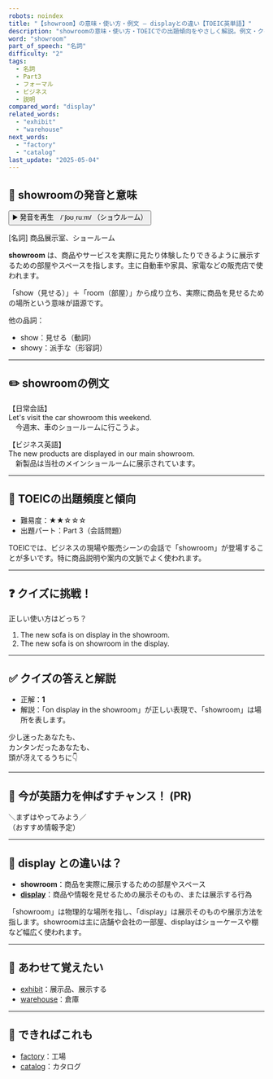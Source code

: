 ```yaml
---
robots: noindex
title: "【showroom】の意味・使い方・例文 ― displayとの違い【TOEIC英単語】"
description: "showroomの意味・使い方・TOEICでの出題傾向をやさしく解説。例文・クイズ付きでdisplayとの違いもわかりやすく学べます。"
word: "showroom"
part_of_speech: "名詞"
difficulty: "2"
tags:
  - 名詞
  - Part3
  - フォーマル
  - ビジネス
  - 説明
compared_word: "display"
related_words:
  - "exhibit"
  - "warehouse"
next_words:
  - "factory"
  - "catalog"
last_update: "2025-05-04"
---
```


## 🔰 showroomの発音と意味

<button class="play-audio" onclick="playTTS('showroom')">
  <span class="play-audio-main">
    ▶️ 発音を再生　/ˈʃoʊˌruːm/
  </span>
  <span class="play-audio-sub">
    （ショウルーム）
  </span>
</button>

[名詞] 商品展示室、ショールーム

**showroom** は、商品やサービスを実際に見たり体験したりできるように展示するための部屋やスペースを指します。主に自動車や家具、家電などの販売店で使われます。

「show（見せる）」＋「room（部屋）」から成り立ち、実際に商品を見せるための場所という意味が語源です。

他の品詞：  
- show：見せる（動詞）
- showy：派手な（形容詞）

---

## ✏️ showroomの例文

【日常会話】  
Let's visit the car showroom this weekend.  
　今週末、車のショールームに行こうよ。

【ビジネス英語】  
The new products are displayed in our main showroom.  
　新製品は当社のメインショールームに展示されています。

---

## 🎯 TOEICの出題頻度と傾向

- 難易度：★★☆☆☆
- 出題パート：Part 3（会話問題）

TOEICでは、ビジネスの現場や販売シーンの会話で「showroom」が登場することが多いです。特に商品説明や案内の文脈でよく使われます。

---

## ❓ クイズに挑戦！

正しい使い方はどっち？

1. The new sofa is on display in the showroom.  
2. The new sofa is on showroom in the display.

---

## ✅ クイズの答えと解説

- 正解：**1**
- 解説：「on display in the showroom」が正しい表現で、「showroom」は場所を表します。

少し迷ったあなたも、  
カンタンだったあなたも、  
頭が冴えてるうちに👇️

---

## 🚀 今が英語力を伸ばすチャンス！ (PR)

<div class="info-center">
＼まずはやってみよう／<br>  
（おすすめ情報予定）
</div>

---

## 🤔  display との違いは？

- **showroom**：商品を実際に展示するための部屋やスペース
- **[display](/display)**：商品や情報を見せるための展示そのもの、または展示する行為

「showroom」は物理的な場所を指し、「display」は展示そのものや展示方法を指します。showroomは主に店舗や会社の一部屋、displayはショーケースや棚など幅広く使われます。

---

## 🧩 あわせて覚えたい

- [exhibit](/exhibit)：展示品、展示する
- [warehouse](/warehouse)：倉庫

---

## 📖 できればこれも

- [factory](/factory)：工場
- [catalog](/catalog)：カタログ

<!-- cvid: aid08_bid08 -->
